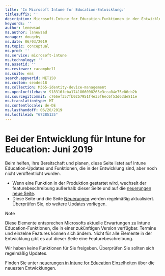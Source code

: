 ```yaml
---
title: 'In Microsoft Intune for Education-Entwicklung:'
titlesuffix: ''
description: Microsoft-Intune for Education-Funktionen in der Entwicklung
keywords: ''
author: lenewsad
ms.author: lanewsad
manager: dougeby
ms.date: 06/03/2019
ms.topic: conceptual
ms.prod: ''
ms.service: microsoft-intune
ms.technology: ''
ms.assetid: ''
ms.reviewer: cacampbell
ms.suite: ems
search.appverid: MET150
ms.custom: seodec18
ms.collection: M365-identity-device-management
ms.openlocfilehash: 918316feba1741866008265e3cca04e75e06eb2b
ms.sourcegitcommit: c766ef357fb0257951f4e35f6ec6f53d63de811e
ms.translationtype: MT
ms.contentlocale: de-DE
ms.lasthandoff: 06/20/2019
ms.locfileid: "67285135"
---
```

# <a name="in-development-for-intune-for-education---june-2019"></a>Bei der Entwicklung für Intune for Education: Juni 2019  

Beim helfen, Ihre Bereitschaft und planen, diese Seite listet auf Intune Education-Updates und Funktionen, die in der Entwicklung sind, aber noch nicht veröffentlicht wurden. 

- Wenn eine Funktion in der Produktion gestartet wird, wechselt der featurebeschreibung außerhalb dieser Seite und auf die [neuerungen neue Seite](whats-new-in-edu.md).
- Diese Seite und die Seite [Neuerungen](whats-new-in-edu.md) werden regelmäßig aktualisiert. Überprüfen Sie, ob weitere Updates vorliegen.  

> [!Note]
> Diese Elemente entsprechen Microsofts aktuelle Erwartungen zu Intune Education-Funktionen, die in einer zukünftigen Version verfügbar. Termine und einzelne Features können sich ändern. Nicht für alle Elemente in der Entwicklung gibt es auf dieser Seite eine Featurebeschreibung.   

<!-- 1906 start-->  
Wir haben keine Funktionen für Sie freigeben. Überprüfen Sie sollten sich regelmäßig Updates.   

Finden Sie unter [neuerungen in Intune for Education](whats-new-in-edu.md) Einzelheiten über die neuesten Entwicklungen.  
